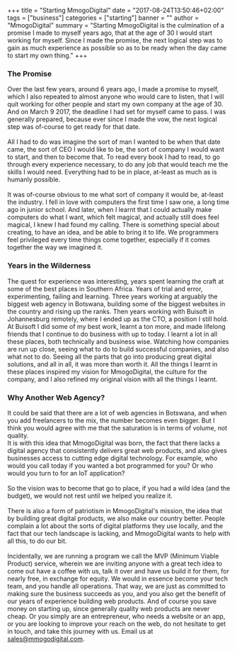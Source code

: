 +++
title = "Starting MmogoDigital"
date = "2017-08-24T13:50:46+02:00"
tags = ["business"]
categories = ["starting"]
banner = ""
author = "MmogoDigital"
summary = "Starting MmogoDigital is the culmination of a promise I made to myself years ago, that at the age of 30 I would start working for myself. Since I made the promise, the next logical step was to gain as much experience as possible so as to be ready when the day came to start my own thing."
+++


### The Promise
Over the last few years, around 6 years ago, I made a promise to myself, which I also repeated to almost anyone who would care to listen, that I will quit working for other people and start my own company at the age of 30. And on March 9 2017, the deadline I had set for myself came to pass. I was generally prepared, because ever since I made the vow, the next logical step was of-course to get ready for that date.
<br>
<br>
All I had to do was imagine the sort of man I wanted to be when that date came, the sort of CEO I would like to be, the sort of company I would want to start, and then to become that. To read every book I had to read, to go through every experience necessary, to do any job that would teach me the skills I would need. Everything had to be in place, at-least as much as is humanly possible.
<br>
<br>
It was of-course obvious to me what sort of company it would be, at-least the industry. I fell in love with computers the first time I saw one, a long time ago in junior school. And later, when I learnt that I could actually make computers do what I want, which felt magical, and actually still does feel magical, I knew I had found my calling. There is something special about creating, to have an idea, and be able to bring it to life. We programmers feel privileged every time things come together, especially if it comes together the way we imagined it.

### Years in the Wilderness
The quest for experience was interesting, years spent learning the craft at some of the best places in Southern Africa. Years of trial and error, experimenting, failing and learning. Three years working at arguably the biggest web agency in Botswana, building some of the biggest websites in the country and rising up the ranks. Then years working with Buisoft in Johannesburg remotely, where I ended up as the CTO, a position I still hold. At Buisoft I did some of my best work, learnt a ton more, and made lifelong friends that I continue to do business with up to today. I learnt a lot in all these places, both technically and business wise. Watching how companies are run up close, seeing what to do to build successful companies, and also what not to do. Seeing all the parts that go into producing great digital solutions, and all in all, it was more than worth it. All the things I learnt in these places inspired my vision for MmogoDigital, the culture for the company, and I also refined my original vision with all the things I learnt.

### Why Another Web Agency?
It could be said that there are a lot of web agencies in Botswana, and when you add freelancers to the mix, the number becomes even bigger. But I think you would agree with me that the saturation is in terms of volume, not quality.
<br>
It is with this idea that MmogoDigital was born, the fact that there lacks a digital agency that consistently delivers
great web products, and also gives businesses access to cutting edge digital technology. For example, who would you call
today if you wanted a bot programmed for you? Or who would you turn to for an IoT application?
<br>
<br>
So the vision was to become that go to place, if you had a wild idea (and the budget), we would not rest until we helped you
realize it.
<br>
<br>
There is also a form of patriotism in MmogoDigital's mission, the idea that by building great digital products, we also make our country better. People complain a lot about the sorts of digital platforms they use locally, and the fact that our tech landscape is lacking, and MmogoDigital wants to help with all this, to do our bit.
<br>
<br>
Incidentally, we are running a program we call the MVP (Minimum Viable Product) service, wherein we are inviting anyone with a great tech idea to come out have a coffee with us, talk it over and have us build it for them, for nearly free, in exchange for equity. We would in essence become your tech team, and you handle all operations. That way, we are just as committed to making sure the business succeeds as you, and you also get the benefit of our years of experience building web products. And of course you save money on starting up, since generally quality web products are never cheap. Or you simply are an entrepreneur, who needs a website or an app, or you are looking to improve your reach on the web, do not hesitate to get in touch, and take this journey with us. Email us at sales@mmogodigital.com.